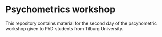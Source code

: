 # Psychometrics workshop 

This repository contains material for the second day of the pscyhometric workshop given to PhD students from Tilburg University. 
